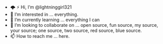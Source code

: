 - 🌩️ ⚡ Hi, I’m @lightninggirl321
- 🎍 I’m interested in ... everything.
- 📘 I’m currently learning ... everything I can
- 💞️ I’m looking to collaborate on ... open source, fun source, my source, your source; one source, two source, red source, blue source.
- 📫 How to reach me ... here.

